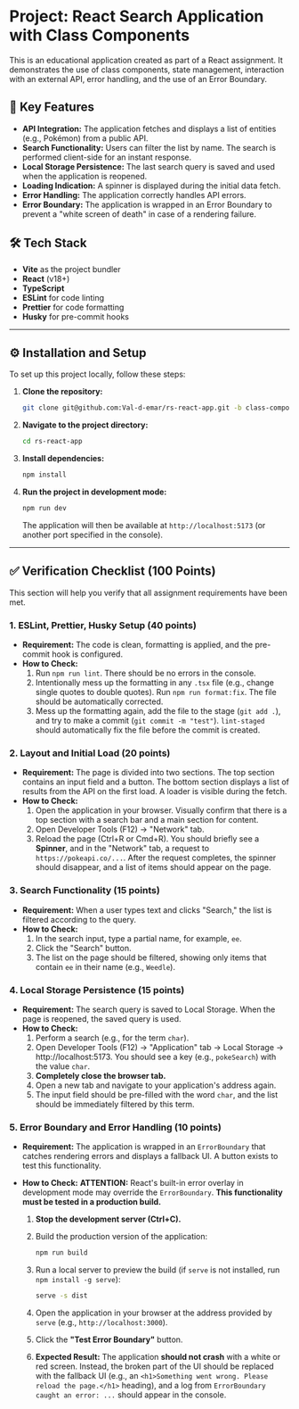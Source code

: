 # Project: React Search Application with Class Components

This is an educational application created as part of a React assignment. It demonstrates the use of class components, state management, interaction with an external API, error handling, and the use of an Error Boundary.

## 🚀 Key Features

* **API Integration:** The application fetches and displays a list of entities (e.g., Pokémon) from a public API.
* **Search Functionality:** Users can filter the list by name. The search is performed client-side for an instant response.
* **Local Storage Persistence:** The last search query is saved and used when the application is reopened.
* **Loading Indication:** A spinner is displayed during the initial data fetch.
* **Error Handling:** The application correctly handles API errors.
* **Error Boundary:** The application is wrapped in an Error Boundary to prevent a "white screen of death" in case of a rendering failure.

## 🛠️ Tech Stack

* **Vite** as the project bundler
* **React** (v18+)
* **TypeScript**
* **ESLint** for code linting
* **Prettier** for code formatting
* **Husky** for pre-commit hooks

---

## ⚙️ Installation and Setup

To set up this project locally, follow these steps:

1. **Clone the repository:**

    ```bash
    git clone git@github.com:Val-d-emar/rs-react-app.git -b class-components
    ```

2. **Navigate to the project directory:**

    ```bash
    cd rs-react-app
    ```

3. **Install dependencies:**

    ```bash
    npm install
    ```

4. **Run the project in development mode:**

    ```bash
    npm run dev
    ```

    The application will then be available at `http://localhost:5173` (or another port specified in the console).

---

## ✅ Verification Checklist (100 Points)

This section will help you verify that all assignment requirements have been met.

### 1. ESLint, Prettier, Husky Setup (40 points)

* **Requirement:** The code is clean, formatting is applied, and the pre-commit hook is configured.
* **How to Check:**
    1. Run `npm run lint`. There should be no errors in the console.
    2. Intentionally mess up the formatting in any `.tsx` file (e.g., change single quotes to double quotes). Run `npm run format:fix`. The file should be automatically corrected.
    3. Mess up the formatting again, add the file to the stage (`git add .`), and try to make a commit (`git commit -m "test"`). `lint-staged` should automatically fix the file before the commit is created.

### 2. Layout and Initial Load (20 points)

* **Requirement:** The page is divided into two sections. The top section contains an input field and a button. The bottom section displays a list of results from the API on the first load. A loader is visible during the fetch.
* **How to Check:**
    1. Open the application in your browser. Visually confirm that there is a top section with a search bar and a main section for content.
    2. Open Developer Tools (F12) -> "Network" tab.
    3. Reload the page (Ctrl+R or Cmd+R). You should briefly see a **Spinner**, and in the "Network" tab, a request to `https://pokeapi.co/...`. After the request completes, the spinner should disappear, and a list of items should appear on the page.

### 3. Search Functionality (15 points)

* **Requirement:** When a user types text and clicks "Search," the list is filtered according to the query.
* **How to Check:**
    1. In the search input, type a partial name, for example, `ee`.
    2. Click the "Search" button.
    3. The list on the page should be filtered, showing only items that contain `ee` in their name (e.g., `Weedle`).

### 4. Local Storage Persistence (15 points)

* **Requirement:** The search query is saved to Local Storage. When the page is reopened, the saved query is used.
* **How to Check:**
    1. Perform a search (e.g., for the term `char`).
    2. Open Developer Tools (F12) -> "Application" tab -> Local Storage -> http://localhost:5173. You should see a key (e.g., `pokeSearch`) with the value `char`.
    3. **Completely close the browser tab.**
    4. Open a new tab and navigate to your application's address again.
    5. The input field should be pre-filled with the word `char`, and the list should be immediately filtered by this term.

### 5. Error Boundary and Error Handling (10 points)

* **Requirement:** The application is wrapped in an `ErrorBoundary` that catches rendering errors and displays a fallback UI. A button exists to test this functionality.
* **How to Check:**
    **ATTENTION:** React's built-in error overlay in development mode may override the `ErrorBoundary`. **This functionality must be tested in a production build.**

    1. **Stop the development server (Ctrl+C).**
    2. Build the production version of the application:

        ```bash
        npm run build
        ```

    3. Run a local server to preview the build (if `serve` is not installed, run `npm install -g serve`):

        ```bash
        serve -s dist
        ```

    4. Open the application in your browser at the address provided by `serve` (e.g., `http://localhost:3000`).
    5. Click the **"Test Error Boundary"** button.
    6. **Expected Result:** The application **should not crash** with a white or red screen. Instead, the broken part of the UI should be replaced with the fallback UI (e.g., an `<h1>Something went wrong. Please reload the page.</h1>` heading), and a log from `ErrorBoundary caught an error: ...` should appear in the console.
